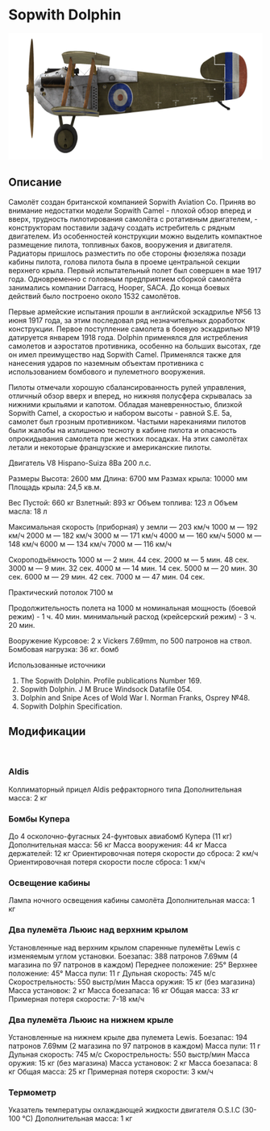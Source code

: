 ﻿# Sopwith Dolphin

![sopdolphin](../images/sopdolphin.png)

## Описание

Самолёт создан британской компанией Sopwith Aviation Co. Приняв во внимание недостатки модели Sopwith Camel - плохой обзор вперед и вверх, трудность пилотирования самолёта с ротативным двигателем, - конструкторам поставили задачу создать истребитель с рядным двигателем. Из особенностей конструкции можно выделить компактное размещение пилота, топливных баков, вооружения и двигателя. Радиаторы пришлось разместить по обе стороны фюзеляжа позади кабины пилота, голова пилота была в проеме центральной секции верхнего крыла. Первый испытательный полет был совершен в мае 1917 года. Одновременно с головным предприятием сборкой самолёта занимались компании Darracq, Hooper, SACA. До конца боевых действий было построено около 1532 самолётов.

Первые армейские испытания прошли в английской эскадрилье №56 13 июня 1917 года, за этим последовал ряд незначительных доработок конструкции. Первое поступление самолета в боевую эскадрилью №19 датируется январем 1918 года. Dolphin применялся для истребления самолетов и аэростатов противника, особенно на больших высотах, где он имел преимущество над Sopwith Camel. Применялся также для нанесения ударов по наземным объектам противника с использованием бомбового и пулеметного вооружения.

Пилоты отмечали хорошую сбалансированность рулей управления, отличный обзор вверх и вперед, но нижняя полусфера скрывалась за нижними крыльями и капотом. Обладая маневренностью, близкой Sopwith Camel, а скоростью и набором высоты - равной S.E. 5a, самолет был грозным противником. Частыми нареканиями пилотов были жалобы на излишнюю тесноту в кабине пилота и опасность опрокидывания самолета при жестких посадках. На этих самолётах летали и некоторые французские и американские пилоты.


Двигатель V8 Hispano-Suiza 8Ba 200 л.с.

Размеры
Высота: 2600 мм
Длина: 6700 мм
Размах крыла: 10000 мм
Площадь крыла: 24,5 кв.м.

Вес
Пустой: 660 кг
Взлетный: 893 кг
Объем топлива: 123 л
Объем масла: 18 л

Максимальная скорость (приборная)
у земли — 203 км/ч
1000 м — 192 км/ч
2000 м — 182 км/ч
3000 м — 171 км/ч
4000 м — 160 км/ч
5000 м — 148 км/ч
6000 м — 134 км/ч
7000 м — 116 км/ч

Скороподъёмность
1000 м —  2 мин. 44 сек.
2000 м —  5 мин. 48 сек.
3000 м —  9 мин. 32 сек.
4000 м — 14 мин. 14 сек.
5000 м — 20 мин. 30 сек.
6000 м — 29 мин. 42 сек.
7000 м — 47 мин. 04 сек.

Практический потолок 7100 м

Продолжительность полета на 1000 м
номинальная мощность (боевой режим) - 1 ч. 40 мин.
минимальный расход (крейсерский режим) - 3 ч. 20 мин.

Вооружение
Курсовое: 2 х Vickers 7.69mm, по 500 патронов на ствол.
Бомбовая нагрузка: 36 кг. бомб

Использованные источники
1) The Sopwith Dolphin. Profile publications Number 169.
2) Sopwith Dolphin.  J M Bruce Windsock Datafile 054.
3) Dolphin and Snipe Aces of Wold War I.  Norman Franks,  Osprey №48.
4) Sopwith Dolphin Specification.

## Модификации
﻿

### Aldis

Коллиматорный прицел Aldis рефракторного типа
Дополнительная масса: 2 кг
﻿

### Бомбы Купера

До 4 осколочно-фугасных 24-фунтовых авиабомб Купера (11 кг)
Дополнительная масса: 56 кг
Масса вооружения: 44 кг
Масса держателей: 12 кг
Ориентировочная потеря скорости до сброса: 2 км/ч
Ориентировочная потеря скорости после сброса: 1 км/ч﻿

### Освещение кабины

Лампа ночного освещения кабины самолёта
Дополнительная масса: 1 кг
﻿

### Два пулемёта Льюис над верхним крылом

Установленные над верхним крылом спаренные пулемёты Lewis с изменяемым углом установки.
Боезапас: 388 патронов 7.69мм (4 магазина по 97 патронов в каждом)
Переднее положение: 25°
Верхнее положение: 45°
Масса пули: 11 г
Дульная скорость: 745 м/с
Скорострельность: 550 выстр/мин
Масса оружия: 15 кг (без магазина)
Масса установок: 2 кг
Масса боезапаса: 16 кг
Общая масса: 33 кг
Примерная потеря скорости: 7-18 км/ч﻿

### Два пулемёта Льюис на нижнем крыле

Установленные на нижнем крыле два пулемета Lewis.
Боезапас: 194 патронов 7.69мм (2 магазина по 97 патронов в каждом)
Масса пули: 11 г
Дульная скорость: 745 м/с
Скорострельность: 550 выстр/мин
Масса оружия: 15 кг (без магазина)
Масса установок: 2 кг
Масса боезапаса: 8 кг
Общая масса: 25 кг
Примерная потеря скорости: 3 км/ч﻿

### Термометр

Указатель температуры охлаждающей жидкости двигателя O.S.I.C (30-100 °C)
Дополнительная масса: 1 кг
